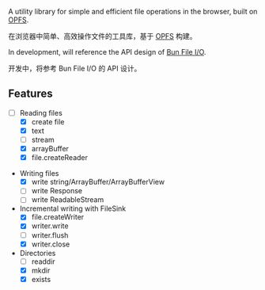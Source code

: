 A utility library for simple and efficient file operations in the browser, built on [OPFS](https://developer.mozilla.org/en-US/docs/Web/API/File_System_API/Origin_private_file_system).

在浏览器中简单、高效操作文件的工具库，基于 [OPFS](https://developer.mozilla.org/en-US/docs/Web/API/File_System_API/Origin_private_file_system) 构建。

In development, will reference the API design of [Bun File I/O](https://bun.sh/docs/api/file-io).

开发中，将参考 Bun File I/O 的 API 设计。

## Features

- [ ] Reading files
  - [x] create file
  - [x] text
  - [ ] stream
  - [x] arrayBuffer
  - [x] file.createReader
- Writing files
  - [x] write string/ArrayBuffer/ArrayBufferView
  - [ ] write Response
  - [ ] write ReadableStream
- Incremental writing with FileSink
  - [x] file.createWriter
  - [x] writer.write
  - [ ] writer.flush
  - [x] writer.close
- Directories
  - [ ] readdir
  - [x] mkdir
  - [x] exists
